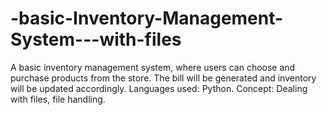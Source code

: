 # -basic-Inventory-Management-System---with-files
A basic inventory management system, where users can choose and purchase products from the store. The bill will be generated and inventory will be updated accordingly.
Languages used: Python.
Concept: Dealing with files, file handling.
